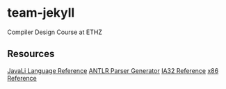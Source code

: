 # team-jekyll
Compiler Design Course at ETHZ

## Resources

[JavaLi Language Reference](http://www.lst.inf.ethz.ch/teaching/lectures/hs15/210/assignments/javali.pdf)
[ANTLR Parser Generator](http://www.antlr.org/)
[IA32 Reference](https://www-ssl.intel.com/content/www/us/en/processors/architectures-software-developer-manuals.html)
[x86 Reference](http://x86.renejeschke.de/)
